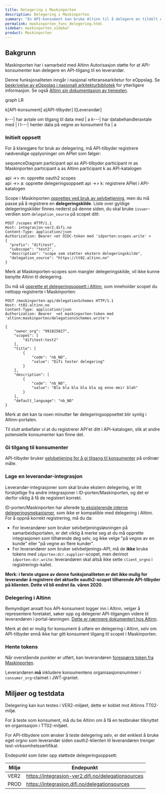 ```yaml
---
title: Delegering i Maskinporten
description: Delegering i Maskinporten
summary: "En API-konsument kan bruke Altinn til å delegere en tildelt API-tilgang videre til en leverandør."
permalink: maskinporten_func_delegering.html
sidebar: maskinporten_sidebar
product: Maskinporten
---
```


## Bakgrunn

Maskinporten har i samarbeid med Altinn Autorisasjon støtte for at API-konsumenter kan delegere en API-tilgang til en leverandør.

Denne funksjonaliteten inngår i nasjonal referansearkitetur for eOppslag. Se [beskrivelse av eOppslag i nasjonalt arkitekturbibliotek](https://doc.difi.no/nasjonal-arkitektur/nab_referanse_arkitekturer_eoppslag/) for ytterligere informasjon.  Se også [Altinn sin dokumentasjon av tjenesten](https://altinn.github.io/docs/utviklingsguider/sikkerhet-i-eoppslag/).

<div class="mermaid">
graph LR

  k[API-konsument]
  a[API-tilbyder]
  l[Leverandør]

  k---| har avtale om tilgang til data med | a
  k---| har databehandleravtale med | l
  l---| henter data på vegne av konsument fra | a
</div>



### Initielt oppsett

For å klaregjøre for bruk av delegering, må API-tilbyder registrere nødvendige opplysninger om APIet som følger:  

<div class="mermaid">
sequenceDiagram
  participant api as API-tilbyder
  participant m as Maskinporten
  participant a as Altinn
  participant k as API-katalogen

  api ->> m: opprette oauth2 scopes  
  api ->> a:  opprette delegeringsoppsett
  api ->> k: registrere APIet i API-katalogen

</div>


Scope i Maskinporten [opprettes ved bruk av selvbetjening](/maskinporten_guide_apitilbyder.html#administrasjon-av-api),  men du må passe på å registrere en **delegeringskilde**.  Liste over gyldige delegeringskilder finnes nederst på denne siden, du skal bruke `issuer`-verdien som `delegation_source` på scopet ditt:

```
POST /scopes HTTP/1.1
Host: integrasjon-ver2.difi.no
Content-Type: application/json
Authorization: Bearer <et OIDC-token med 'idporten:scopes.write' >
{
  "prefix": "difitest",
  "subscope": "test2",
  "description": "scope som støtter ekstern delegeringskilde",
  "delegation_source": "https://tt02.altinn.no"
}
```
Merk at Maskinporten-scopes som mangler delegeringskilde, vil ikke kunne benytte Altinn til delegering.

Du må så [opprette et delegeringsoppett i Altinn](https://altinn.github.io/docs/utviklingsguider/sikkerhet-i-eoppslag/api-eier/#registrering-av-delegerbar-ressurs-i-altinn), som inneholder scopet du nettopp registrerte i Maskinporten:

```
POST /maskinporten-api/delegationSchemes HTTP/1.1
Host: tt02.altinn.no
Content-Type: application/json
Authorization: Bearer  <et maskinporten-token med 'altinn:maskinporten/delegationsSchemes.write'>

{
    "owner_org": "991825827",
    "scopes": [
        "difitest:test2"
    ],
    "title": [
        {
            "code": "nb_NO",
            "value": "Difi tester delegering"
        }
    ],
    "description": [
        {
            "code": "nb_NO",
            "value": "Bla bla bla bla bla og enno meir blah"
        }
    ],
    "default_language": "nb_NO"
}
```
Merk at det kan ta noen minutter før delegeringsoppsettet blir synlig i Altinn-portalen.


Til slutt anbefaler vi at du registrerer API'et ditt i API-katalogen, slik at andre potensielle konsumenter kan finne det.

### Gi tilgang til konsumenter

API-tilbyder bruker [selvbetjening for å gi tilgang til konsumenter](https://difi.github.io/felleslosninger/maskinporten_guide_apitilbyder.html#2b-tilgangsstyring---oauth2-selvbetjeningsklient) på ordinær måte.  

### Lage en leverandør-integrasjon

Leverandør-integrasjoner som skal bruke ekstern delegering, er litt forskjellige fra andre integrasjoner i ID-porten/Maskinporten, og det er derfor viktig å få de registrert korrekt.


ID-porten/Maskinporten har allerede [to eksisterende interne delegeringsmekanismer](oidc_api_admin.html#eierskap-til-integrasjoner), som ikke er kompatible med delegering i Altinn. For å oppnå korrekt registrering, må du da:

* For leverandører som bruker selvbetjeningsløsningen på samarbeidsportalen, er det viktig å merke seg at du må opprette integrasjonen som tilhørende deg selv, og ikke velge "på vegne av en kunde" eller "på vegne av flere kunder".
* For leverandører som bruker selvbetjenings-API, må de **ikke** bruke tokens med `idporten:dcr.supplier`-scopet, men derimot `idporten:dcr.write`: leverandøren skal altså ikke sette `client_orgno` i registrerings-kallet.


**Merk: i første utgave av denne funksjonaliteten er det ikke mulig for leverandør å registrere det aktuelle oauth2-scopet tilhørende API-tilbyder på klienten. Dette vil bli endret ila. våren 2020.**


### Delegering i Altinn

Bemyndiget ansatt hos API-konsument logger inn i Altinn, velger å representere foretaket, søker opp og delegerer API-tilgangen videre til leverandøren i portal-løsningen.  [Dette er nærmere dokumentert hos Altinn](https://altinn.github.io/docs/utviklingsguider/sikkerhet-i-eoppslag/tilgangsstyrer/).

Merk at det er mulig for konsument å utføre en delegering i Altinn, selv om  API-tilbyder ennå ikke har gitt konsument tilgang til scopet i Maskinporten.


### Hente tokens

Når overstående punkter er utført, kan leverandøren [forespørre token fra Maskinporten](https://difi.github.io/felleslosninger/maskinporten_protocol_token.html).

Leverandøren **må** inkludere konsumentens organisasjonsnummer i `consumer_org`-claimet i JWT-grantet.



## Miljøer og testdata

Delegering kan kun testes i VER2-miljøet, dette er koblet mot Altinns TT02-miljø.

For å teste som konsument, må du be Altinn om å få en testbruker tilknyttet en  organisasjon i TT02-miljøet.

For API-tilbydere som ønsker å teste delegering selv, er det enklest å bruke eget orgno som leverandør siden oauth2-klienten til leverandøren trenger test-virksomhetssertifikat.

Endepunkt som lister opp støttede delegeringsoppsett:

|Miljø| Endepunkt|
|-|-|
| VER2 | https://integrasjon-ver2.difi.no/delegationsources |
| PROD | https://integrasjon.difi.no/delegationsources |
